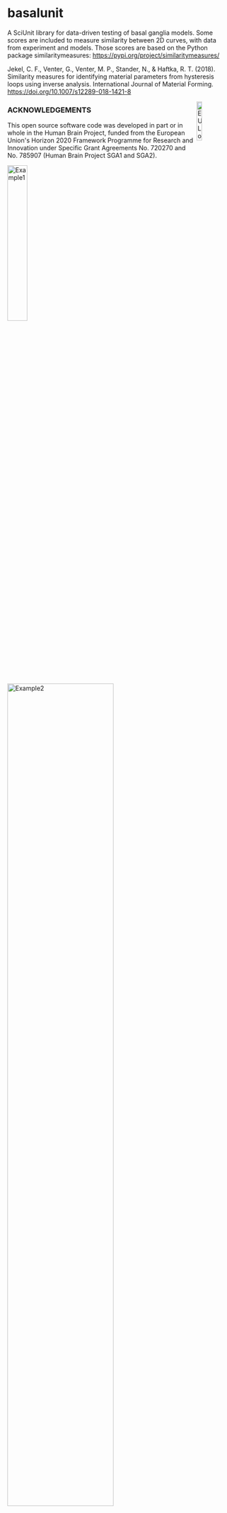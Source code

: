 # basalunit
A SciUnit library for data-driven testing of basal ganglia models. Some scores are included to measure similarity between 2D curves, with data from experiment and models. Those scores are based on the Python package similaritymeasures: https://pypi.org/project/similaritymeasures/

Jekel, C. F., Venter, G., Venter, M. P., Stander, N., & Haftka, R. T. (2018). Similarity measures for identifying material parameters from hysteresis loops using inverse analysis. International Journal of Material Forming. https://doi.org/10.1007/s12289-018-1421-8

<div><img src="https://raw.githubusercontent.com/appukuttan-shailesh/basalunit/master/eu_logo.jpg" alt="EU Logo" width="15%" align="right"></div>

### ACKNOWLEDGEMENTS
This open source software code was developed in part or in whole in the Human Brain Project, funded from the European Union's Horizon 2020 Framework Programme for Research and Innovation under Specific Grant Agreements No. 720270 and No. 785907 (Human Brain Project SGA1 and SGA2).

<div>
  <img src="https://github.com/pedroernesto/basalunit/blob/master/Ca_BPA.png" alt="Example1" width="30%">
  <img src="https://github.com/pedroernesto/basalunit/blob/master/score_barPlots_Ca_BPA.png" alt="Example2" width="69%">
</div>
